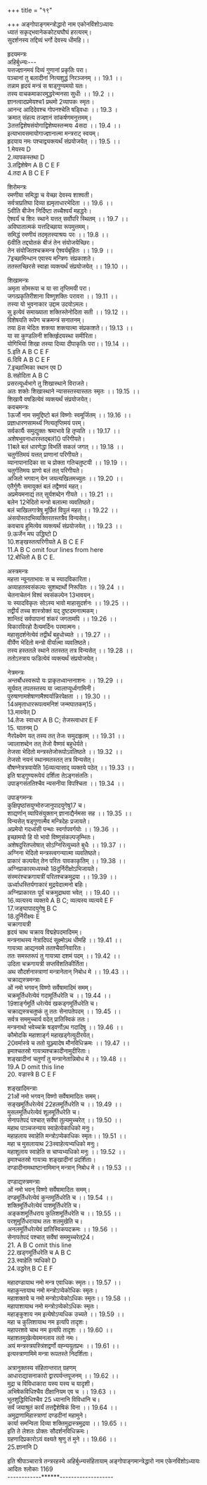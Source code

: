 +++
title = "१९"

+++
अङ्गोपाङ्गमन्त्रोद्धारो नाम एकोनविंशोऽध्यायः  
ध्यातं सकृद्भवानेककोट्यघौघं हरत्यरम्।  
सुदर्शनस्य तद्दिव्यं भर्गो देवस्य धीमहि।।  
  
हृदयमन्त्रः  
अहिर्बुध्न्यः---  
यत्तज्ज्ञानमयं दिव्यं गुणानां प्रकृतिः परा।  
पञ्चानां तु बलादीनां नित्यशुद्धं निरञ्जनम् ।। 19.1 ।।  
तन्नाम हृदयं मन्त्रं स षाड्गुण्यमयो यतः।  
तस्य वाचकमाकारमुद्धरेन्मनसा सुधीः ।। 19.2 ।।  
ज्ञानत्वादप्रमेयश्च1 प्रथमो 2व्यापकः स्मृतः।  
आनन्द आदिदेवश्च गोपनश्चेति षड्विधाः ।। 19.3 ।  
क्रमात् संहत्य तज्ज्ञानं सांकर्षणमनुत्तमम्।  
3तत्तद्विशेषसंयोगाद्विशेष्यस्तन्मयः 4सदा ।। 19.4 ।।  
इत्याभावसमायोगाज्ज्ञानात्मा मन्त्रराट् स्वयम्।  
हृदयाय नमः पश्चाद्व्यक्त्यर्थं संप्रयोजयेत् ।। 19.5 ।।  
1.मेयस्य D  
2.व्यापकस्तथा D  
3.तद्विशेषेण A B C E F  
4.तदा A B C E F  
  
शिरोमन्त्रः  
रमणीया समिद्धा च येच्छा देवस्य शाश्वती।  
सर्वत्राप्रतिघा दिव्या ह्यमृताधारभेदिता ।। 19.6 ।।  
5वीति बीजेन निर्दिष्टा तच्चैश्वर्यं महद्धरेः।  
ऐश्वर्यं च शिरः स्थाने यत्तत् सर्वोपरि स्थितम् ।। 19.7 ।।  
अविघातात्मकं यत्तदिच्छाया रूपमुत्तमम्।  
समिद्धं रमणीयं तदमृतस्याश्रयः परः ।। 19.8 ।।  
6वीति तद्द्योतकं बीजं तेन संयोजयेच्छिरः।  
तेन संयोजितश्चक्रमन्त्र ऐश्वर्यबृंहितः ।। 19.9 ।।  
7इच्छामिन्धान एवास्य मन्त्रिणः संप्रकाशते।  
ततस्तच्छिरसे स्वाहा व्यक्त्यर्थं संप्रयोजयेत् ।। 19.10 ।।  
  
शिखामन्त्रः  
अमृता सोमरूपा च या सा तृप्तिमयी परा।  
जगत्प्रकृतिरीशाना विष्णुशक्तिः परावरा ।। 19.11 ।।  
तस्या यो भुवनाकार उद्दाम उदयोऽमलः।  
सु इत्येवं समाख्याता शक्तिस्तेनोदिता सती ।। 19.12 ।।  
विशेषयति रूपेण चक्रमन्त्रं सनातनम्।  
तया 8स भेदितः शक्त्या शक्त्यात्मा संप्रकाशते।। 19.13 ।।  
या सा कुण्डलिनी शक्तिर्हृदयस्था समीरिता।  
योगिभिर्या शिखा तस्या दिव्या दीपाकृतिः परा।। 19.14 ।।  
5.इति A B C E F  
6.दिवि A B C E F  
7.इच्छात्मिका स्थान एव D  
8.सहोदिता A B C  
प्रसरत्यूर्ध्वभागे तु शिखास्थाने विराजते।  
अतः शक्तेः शिखास्थाने न्यासस्तस्यास्ततः स्मृतः ।। 19.15 ।।  
शिखायै वषडित्येवं व्यक्त्यर्थं संप्रयोजयेत्।  
कवचमन्त्रः  
1ऊर्जो नाम समुद्दिष्टो बलं विष्णोः स्वमूर्जितम् ।। 19.16 ।।  
प्रज्ञाधारणसामर्थ्यं नित्यतृप्तिमयं परम्।  
सर्वकार्यैः समुद्युक्तः श्रमाभावे हि तृप्यति ।। 19.17 ।।  
अशेषभुवनाधारस्तद्बलं10 परिगीयते।  
11बले बलं धारणेद्धा विभर्ति सकलं जगत् ।। 19.18 ।।  
चतुर्गतिमयं यत्तत् प्राणानां परिगीयते।  
व्यानापानादिका सा च प्रोक्ता गतिचतुष्टयी ।। 19.19 ।।  
चतुर्गतिमयः प्राणो बलं तत् परिगीयते।  
अजितो भगवान् येन जयत्यखिलमच्युतः ।। 19.20 ।।  
एतैर्गुणैः समायुक्तं बलं तद्वैष्णवं महत्।  
अप्रमेयमनाद्यं तत् सूर्यशब्देन गीयते ।। 19.21 ।।  
बलेन 12भेदितो मन्त्रो बलात्मा व्यवतिष्ठते।  
बलं चाखिलगात्रेषु मूर्छितं विपुलं महत् ।। 19.22 ।।  
अंसयोस्तदभिव्यक्तिरतस्तत्रैव विन्यसेत्।  
कवचाय हुमित्येव व्यक्त्यर्थं संप्रयोजयेत् ।। 19.23 ।।  
9.ऊर्जेन मघ उद्धिष्टो D  
10.शङ्खस्तत्परिगीयते A B C E F  
11.A B C omit four lines from here  
12.बोधितो A B C E.  
  
अस्त्रमन्त्रः  
महत्ता न्यूनताभावः स च स्यादविकारिता।  
अव्याहतस्वसंकल्पः सुशब्दार्थो निरूपितः ।। 19.24 ।।  
चेतनाचेतनं विश्वं स्वसंकल्पेन 13भावयन्।  
यः स्यादविकृतः सोऽस्य भावो माहासुदर्शनः ।। 19.25 ।।  
तद्वीर्यं तच्च शास्त्रोक्तं यद् दुष्टदमनात्मकम्।  
शान्तिदं सर्वपापानां शंकरं जगतामपि ।। 19.26 ।।  
विकारविरहो दैत्यमर्दिनः परमात्मनः।  
महासुदर्शनेत्येवं तद्वीर्थं बहुधोच्यते ।। 19.27 ।।  
वीर्येण भेदितो मन्त्रो वीर्यात्मा व्यवतिष्ठते।  
तस्य हस्ततले स्थाने ततस्तत् तत्र विन्यसेत् ।। 19.28 ।।  
ततोऽस्त्राय फडित्येवं व्यक्त्यर्थं संप्रयोजयेत्।  
  
नेत्रमन्त्रः  
अन्तर्बोधस्वरूपो यः प्राकृतध्वान्तनाशनः ।। 19.29 ।।  
सूर्यवत् तपतस्तस्य या ज्वालाप्यूर्ध्वगामिनी।  
पुरुषाणामशेषाणामैश्वर्यान्निरपेक्षता ।। 19.30 ।।  
14अमृताधाररूपत्वमनिशं जन्मघातकम्15।  
13.मावयेत् D  
14.तेजः स्वाधार A B C; तेजस्त्वाधार E F  
15. घातनम् D  
नैरपेक्ष्येण यत् तस्य तत् तेजः समुदाहृतम् ।। 19.31 ।।  
ज्वालाशब्देन तत् तेजो वैष्णवं बहुधेर्यते।  
तेजसा भेदितो मन्त्रस्तेजोरूपोऽवतिष्ठते ।। 19.32 ।।  
तेजसो नयनं स्थानमतस्तत् तत्र विन्यसेत्।  
वौषण्नेत्रत्रयायेति 16व्यत्यासाद् व्यक्तये पठेत् ।। 19.33 ।।  
इति षाड्गुण्यरूपेयं दर्शिता तेऽङ्गसंततिः।  
उपाङ्गसंततिश्चैव न्यसनीया विपश्चिता ।। 19.34 ।।  
  
उपाङ्गमन्त्रः  
कुक्षिपृष्ठांसयुग्मोरुजानुपादयुगेषु17 च।  
शाद्यर्णान् व्यापिसंयुक्तान् ज्ञानाद्यैर्नमसा सह ।। 19.35 ।।  
विन्यसेत् षड्गुणात्मैव मन्त्रिदेहः प्रजायते।  
अप्रमेयो गदध्वंसी पन्थाः स्वर्गापवर्गयोः ।। 19.36 ।।  
इच्छामयो हि यो भावो विष्णुसंकल्पजृम्भितः।  
अशेषदुरितप्लोषात् सोऽग्निरित्युच्यते बुधैः ।। 19.37 ।।  
अग्निना भेदितो मन्त्रस्त्वगन्यात्मा व्यवतिष्ठते।  
प्राकारं कल्पयेत् तेन परितः पावकाकृतिम् ।। 19.38 ।।  
अग्निप्राकारमध्यस्थो 18दुर्निरीक्षोऽभिजायते।  
संस्मरंश्चक्रगायत्रीं परितश्चक्रमुद्रया ।। 19.39 ।।  
ऊर्ध्वाधस्तिर्यगाकारं मुद्रयेदात्मनो बहिः।  
अग्निप्राकारतः पूर्वं चक्रमुद्राथवा भवेत् ।। 19.40 ।।  
16.व्यत्यस्य व्यक्तये A B C; व्यत्यस्य व्यत्यये E F  
17.जङ्घापादयुगेषु B C  
18.दुर्निरीक्ष्यः E  
चक्रागायत्री  
हृदयं चाथ चक्राय विद्महेपदमादिमम्।  
मन्त्रनाथस्य नेत्रादिपदं सूक्ष्मोऽथ धीमहि ।। 19.41 ।।  
गायत्र्या आद्यनवमे ततश्चैवानिवारितः।  
ततः समस्तरूपं तु गायत्र्या दशमं पदम् ।। 19.42 ।।  
उदिता चक्रगायत्री सप्तविंशतिकीर्तिता।  
अथ सौदर्शनास्त्राणां मन्त्रानेतान् निबोध मे ।। 19.43 ।।  
चक्राद्यस्त्रमन्त्राः  
ओं नमो भगवन् विष्णो सर्वेषामादिमं समम्।  
चक्रमूर्तिधरेत्येवं गदामूर्तिधरेति च ।। 19.44 ।।  
19शार्ङ्गमूर्ति धरेत्येवं खकड्गमूर्तिधरेति च।  
चक्राद्यस्त्रचतुष्कं तु ततः सेनापतेपदम् ।। 19.45 ।।  
सर्वत्र सममुच्चार्य वदेत् प्रातिस्विकं ततः।  
मन्त्रनाथो भवेच्चक्रे षड्वर्णोऽथ गदादिषु ।। 19.46 ।।  
कौमोदकि महाशार्ङ्ग महाखड्गेत्युदीरयेत्।  
20वर्मास्त्रे च ततो युञ्ज्यादेष मौनविधिक्रमः ।। 19.47 ।।  
इमाश्चतस्रो गायत्र्यश्चक्रादीनामुदीरिताः।  
शङ्खादीनां चतुर्णां तु मन्त्रानेतान्निबोध मे ।। 19.48 ।।  
19.A D omit this line  
20. वज्रास्त्रे B C E F  
  
शङ्खादिमन्त्राः  
21ओं नमो भगवन् विष्णो सर्वेषामादितः समम्।  
सङ्खमूर्तिधरेत्येवं 22हलमूर्तिधरेति च ।। 19.49 ।।  
मुसलमूर्तिधरेत्येवं शूलमूर्तिधरेति च।  
सेनापतेपदं पश्चात् सर्वेषां तुल्यमुच्चरेत् ।। 19.50 ।।  
महाथ पाञ्चजन्याय स्वाहेत्येकाधिको मनुः।  
महाहलाय स्वाहेति मन्त्रोऽप्येकाधिकः स्मृतः।। 19.51 ।।  
महा च मुसलायाथ 23स्वाहेत्यभ्यधिको मनुः।  
महाशूलाय स्वाहेति स चाप्यभ्यधिको मनुः ।। 19.52 ।।  
इमाश्चतस्रो गायत्र्यः शङ्खादीनां प्रदर्शिताः।  
दण्डादीनामथाष्टानामिमान् मन्त्रान् निबोध मे ।। 19.53 ।।  
  
दण्डाद्यस्त्रमन्त्राः  
ओं नमो भवन् विष्णो सर्वेषामादितः समम्।  
दण्डमूर्तिधरेत्येवं कुन्तमूर्तिधरेति च ।। 19.54 ।।  
शक्तिमूर्तिधरेत्येवं पाशमूर्तिधरेति च।  
अङ्कशमूर्तिधराय कुलिशमूर्तिधरेति च ।। 19.55 ।।  
परशुमूर्तिधरायाथ ततः शतमुखेति च।  
अनलमूर्तिधरेत्येवं प्रातिस्विकपदक्रमः ।। 19.56 ।।  
सेनापतेपदं पश्चात् सर्वेषां सममुच्चरेत्24।  
21. A B C omit this line  
22.खड्गमूर्तिधरेति च A B C  
23.स्वाहेति त्र्यधिको D  
24.उद्धरेत् B C E F  
  
महादण्डायाथ नमो मन्त्र एवाधिकः स्मृतः।। 19.57 ।।  
महाकुन्तायाथ नमो मन्त्रोऽप्येकोधिकः स्मृतः।  
महाशक्तये च नमो मन्त्रोऽप्येकोऽधिकः स्मृतः।। 19.58 ।।  
महापाशायाथ नमो मन्त्रोऽप्येकोऽधिकः स्मृतः।  
महाङ्कुशाय नम इत्येषोऽप्यधिक उच्यते ।। 19.59 ।।  
महा च कुलिशायाथ नम इत्यपि तादृशः।  
महापरशवे चाथ नम इत्यपि तादृशः ।। 19.60 ।।  
महाशतमुखेत्येवमनलाय ततो नमः।  
अयं मन्त्रस्त्रयस्त्रिंशद्वर्णो वह्न्ययुतप्रभः ।। 19.61 ।।  
इत्यस्त्राणामिमे मन्त्रा रूपतस्ते निदर्शिताः।  
  
अत्रानुक्तस्य संहितान्तरात् ग्रहणम्  
आधाराद्यासनाकारो द्वारपर्यन्तपूजनम् ।। 19.62 ।।  
मुद्रा च विविधाकारा यस्य यस्य च यादृशी।  
अभिषेकविधिश्चैव दीक्षानियम एव च ।। 19.63 ।।  
भूतशुद्धिविधिश्चैव 25 ध्यानानि विविधानि च।  
सर्वं जयाश्रुतं कार्यं तत्तद्वैशेषिकं विना ।। 19.64 ।।  
अमुद्राणामिहास्त्राणां दण्डदीनां महामुने।  
कार्या समन्विता दिव्या शक्तिमुद्रास्त्रमुद्रया ।। 19.65 ।।  
इति ते लेशतः प्रोक्तः सौदर्शनविधिक्रमः।  
ग्रहणादिप्रकारोऽयं वक्ष्यते श्रृणु तं मुने ।। 19.66 ।।  
25.ज्ञानानि D  
  
इति श्रीपाञ्चारात्रे तन्त्ररहस्ये अहिर्बुध्न्यसंहितायाम् अङ्गोपाङ्गमान्त्रेद्धारो नाम एकेनविंशोऽध्यायः  
आदितः श्लोकाः 1169  
------------******-------------------
